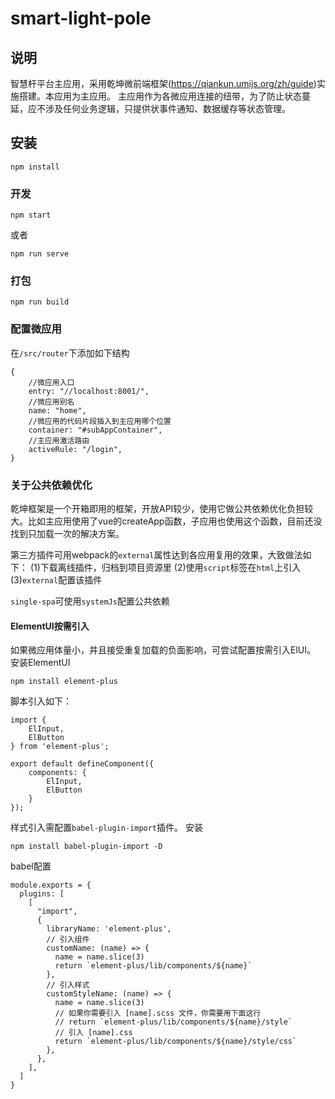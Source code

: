# smart-light-pole
## 说明
智慧杆平台主应用，采用乾坤微前端框架(https://qiankun.umijs.org/zh/guide)实施搭建。本应用为主应用。
主应用作为各微应用连接的纽带，为了防止状态蔓延，应不涉及任何业务逻辑，只提供状事件通知、数据缓存等状态管理。

## 安装
```
npm install
```

### 开发
```
npm start
```
或者
```
npm run serve
```

### 打包
```
npm run build
```

### 配置微应用
在``/src/router``下添加如下结构
```
{
    //微应用入口
    entry: "//localhost:8001/",
    //微应用别名
    name: "home",
    //微应用的代码片段插入到主应用哪个位置
    container: "#subAppContainer",
    //主应用激活路由
    activeRule: "/login",
}
```

### 关于公共依赖优化
乾坤框架是一个开箱即用的框架，开放API较少，使用它做公共依赖优化负担较大。比如主应用使用了vue的createApp函数，子应用也使用这个函数，目前还没找到只加载一次的解决方案。

第三方插件可用webpack的`external`属性达到各应用复用的效果，大致做法如下：
(1)下载离线插件，归档到项目资源里
(2)使用`script`标签在`html`上引入
(3)`external`配置该插件

`single-spa`可使用`systemJs`配置公共依赖

#### ElementUI按需引入
如果微应用体量小，并且接受重复加载的负面影响，可尝试配置按需引入ElUI。
安装ElementUI
```
npm install element-plus
```
脚本引入如下：
```
import {
    ElInput,
    ElButton
} from 'element-plus';

export default defineComponent({
    components: {
        ElInput,
        ElButton
    }
});
```
样式引入需配置`babel-plugin-import`插件。
安装
```
npm install babel-plugin-import -D
```
babel配置
```
module.exports = {
  plugins: [
    [
      "import",
      {
        libraryName: 'element-plus',
        // 引入组件
        customName: (name) => {
          name = name.slice(3)
          return `element-plus/lib/components/${name}`
        },
        // 引入样式
        customStyleName: (name) => {
          name = name.slice(3)
          // 如果你需要引入 [name].scss 文件，你需要用下面这行
          // return `element-plus/lib/components/${name}/style`
          // 引入 [name].css
          return `element-plus/lib/components/${name}/style/css`
        },
      },
    ],
  ]
}
```